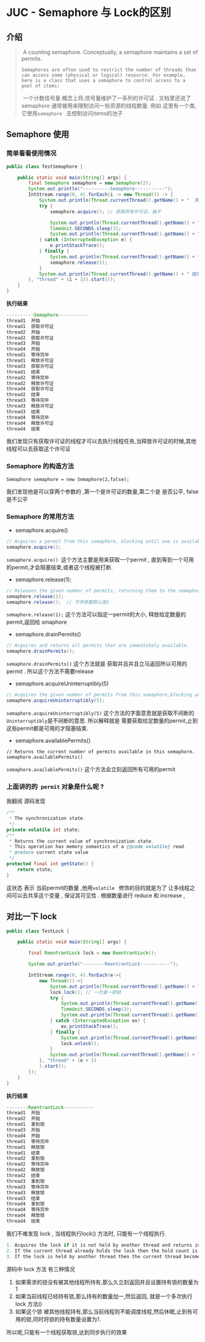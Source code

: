 # JUC - Semaphore 与 Lock的区别

## 介绍

> ​	A counting semaphore.  Conceptually, a semaphore maintains a set of permits. 
>
> ```
> Semaphores are often used to restrict the number of threads than can access some (physical or logical) resource. For example, here is a class that uses a semaphore to control access to a pool of items:
> ```
>
> ​	一个计数信号量.概念上将,信号量维护了一系列的许可证 . 文档里还说了semaphore 通常被用来限制访问一些资源的线程数量. 例如 这里有一个类,它使用`semaphore ` 去控制访问items的池子
>
> 



## Semaphore  使用

### 简单看看使用情况

```java
public class TestSemaphore {

    public static void main(String[] args) {
        final Semaphore semaphore = new Semaphore(2);
        System.out.println("----------Semaphore-----------");
        IntStream.range(0, 4).forEach(i -> new Thread(() -> {
            System.out.println(Thread.currentThread().getName() + "  开始");
            try {
                semaphore.acquire(); // 获取所有许可证，抽干

                System.out.println(Thread.currentThread().getName() + "  获取许可证");
                TimeUnit.SECONDS.sleep(3);
                System.out.println(Thread.currentThread().getName() + "  等待完毕");
            } catch (InterruptedException e) {
                e.printStackTrace();
            } finally {
                System.out.println(Thread.currentThread().getName() + "  释放许可证");
                semaphore.release(1);
            }
            System.out.println(Thread.currentThread().getName() + " 结束");
        }, "thread" + (i + 1)).start());
    }
}
```

**执行结果**

```java
----------Semaphore-----------
thread1  开始
thread1  获取许可证
thread2  开始
thread2  获取许可证
thread3  开始
thread4  开始
thread1  等待完毕
thread1  释放许可证
thread3  获取许可证
thread1  结束
thread2  等待完毕
thread2  释放许可证
thread4  获取许可证
thread2  结束
thread3  等待完毕
thread3  释放许可证
thread3  结束
thread4  等待完毕
thread4  释放许可证
thread4  结束
```

我们发现只有获取许可证的线程才可以去执行线程任务,当释放许可证的时候,其他线程可以去获取这个许可证

### Semaphore  的构造方法

```
Semaphore semaphore = new Semaphore(2,false);
```

我们发现他是可以穿两个参数的 ,第一个是许可证的数量,第二个是 是否公平, false是不公平

### Semaphore  的常用方法

- semaphore.acquire()

```java
// Acquires a permit from this semaphore, blocking until one is available, or the thread is {@linkplain Thread#interrupt interrupted}.
semaphore.acquire(); 
```

`semaphore.acquire() `这个方法主要是用来获取一个permit , 直到等到一个可用的permit,才会阻塞结束,或者这个线程被打断.

- semaphore.release(1);

```java
// Releases the given number of permits, returning them to the semaphore.
semaphore.release(1);
semaphore.release();  // 不传参数默认是1 
```

`semaphore.release(1);`  这个方法可以指定一permit的大小, 释放给定数量的permit,返回给 smaphore 

- semaphore.drainPermits()

```java
// Acquires and returns all permits that are immediately available.
semaphore.drainPermits();
```

`semaphore.drainPermits()` 这个方法就是 获取并且并且立马返回所以可用的permit . 所以这个方法不需要release

- semaphore.acquireUninterruptibly(5)

```java
// Acquires the given number of permits from this semaphore,blocking until all are available.
semaphore.acquireUninterruptibly(5);
```

`semaphore.acquireUninterruptibly(5)` 这个方法的字面意思就是获取不间断的 `Uninterruptibly`是不间断的意思. 所以解释就是 需要获取给定数量的permit,止到这些permit都是可用的才阻塞结束.

- semaphore.availablePermits()

```
// Returns the current number of permits available in this semaphore.
semaphore.availablePermits()
```

`semaphore.availablePermits()` 这个方法会立刻返回所有可用的permit 



### 上面讲的的` permit` 对象是什么呢 ? 

我翻阅 源码发现 

```java
/**
 * The synchronization state.
 */
private volatile int state;
/**
 * Returns the current value of synchronization state.
 * This operation has memory semantics of a {@code volatile} read.
 * @return current state value
 */
protected final int getState() {
    return state;
}
```

这状态 表示 当前permit的数量 ,他用`volatile ` 修饰的目的就是为了 让多线程之间可以去共享这个变量 , 保证其可见性 . 根据数量进行 reduce 和 increase , 





## 对比一下 lock



```java
public class TestLock {

    public static void main(String[] args) {

        final ReentrantLock lock = new ReentrantLock();

        System.out.println("--------ReentrantLock-----------");

        IntStream.range(0, 4).forEach(e->{
            new Thread(()->{
                System.out.println(Thread.currentThread().getName() + "  开始");
                lock.lock(); // 一次拿一把锁
                try {
                    System.out.println(Thread.currentThread().getName() + "  拿到锁");
                    TimeUnit.SECONDS.sleep(3);
                    System.out.println(Thread.currentThread().getName() + "  等待完毕");
                } catch (InterruptedException ex) {
                    ex.printStackTrace();
                } finally {
                    System.out.println(Thread.currentThread().getName() + "  释放锁");
                    lock.unlock();
                }
                System.out.println(Thread.currentThread().getName() + "  结束");
            }, "thread" + (e + 1)
            ).start();
        });
    }
}
```

**执行结果**

```java
--------ReentrantLock-----------
thread1  开始
thread2  开始
thread1  拿到锁
thread3  开始
thread4  开始
thread1  等待完毕
thread1  释放锁
thread1  结束
thread2  拿到锁
thread2  等待完毕
thread2  释放锁
thread2  结束
thread3  拿到锁
thread3  等待完毕
thread3  释放锁
thread3  结束
thread4  拿到锁
thread4  等待完毕
thread4  释放锁
thread4  结束
```

我们不难发现  lock , 当线程执行lock() 方法时, 只能有一个线程执行.

```java
1. Acquires the lock if it is not held by another thread and returns immediately, setting the lock hold count to one.
2. If the current thread already holds the lock then the hold count is incremented by one and the method returns immediately.
3. If the lock is held by another thread then the current thread becomes disabled for thread scheduling purposes and lies dormant until the lock has been acquired, at which time the lock hold count is set to one.    
```

源码中 lock 方法 有三种情况

1. 如果需求的锁没有被其他线程所持有,那么久立刻返回并且设置持有锁的数量为1
2. 如果当前线程已经持有锁,那么持有的数量加一,然后返回,  就是一个多次执行 lock 方法() 
3. 如果这个锁 被其他线程持有,那么当前线程则不能调度线程,然后休眠,止到有可用的锁,同时将锁的持有数量设置为1.

所以呢,只能有一个线程获取锁,达到同步执行的效果